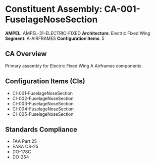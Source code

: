 # Constituent Assembly: CA-001-FuselageNoseSection

**AMPEL**: AMPEL-31-ELECTRIC-FIXED
**Architecture**: Electric Fixed Wing
**Segment**: A-AIRFRAMES
**Configuration Items**: 5

## CA Overview
Primary assembly for Electric Fixed Wing A Airframes components.

## Configuration Items (CIs)
- CI-001-FuselageNoseSection
- CI-002-FuselageNoseSection
- CI-003-FuselageNoseSection
- CI-004-FuselageNoseSection
- CI-005-FuselageNoseSection

## Standards Compliance
- FAA Part 25
- EASA CS-25
- DO-178C
- DO-254
